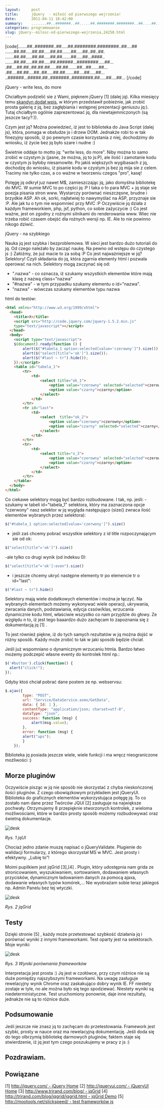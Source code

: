 ```yaml
---
layout:     post
title:      jQuery  - miłość od pierwszego wejrzenia!
date:       2011-04-11 18:42:00
summary:    .......##..#######..##.....##.########.########..##....##.......##.##.....##.##.....##.##.......##.....##..##..##........##.##.....##.##.....##.##.......##.....##...####.........##.##.....##.##.....##.######...########.....##....##....##.##..##.##.##.....##.##.......##...##......##....##....##.##....##..##.....##.##.......##....##.....##.....######...#####.##..#######..########.##........
categories: programowanie
slug: jQuery--milosc-od-pierwszego-wejrzenia,24258.html
---
```




[code].......##..#######..##.....##.########.########..##....##
.......##.##.....##.##.....##.##.......##.....##..##..##.
.......##.##.....##.##.....##.##.......##.....##...####..
.......##.##.....##.##.....##.######...########.....##...
.##....##.##..##.##.##.....##.##.......##...##......##...
.##....##.##....##..##.....##.##.......##....##.....##...
..######...#####.##..#######..########.##.....##....##...
[/code]

jQuery - write less, do more

Chciałbym podzielić sie z Wami, pięknem jQuery [1] (dalej jq). Kilka miesięcy temu [skandyn dodał wpis](http://www.dobreprogramy.pl/skandyn/Framework-jQuery,20575.html), w którym przedstawił pobieżnie, jak zrobić prosta galerię z jq, bez zagłębiania i wstępnej prezentacji geniuszu jq:). Tutaj chciałbym ogólnie zaprezentować jq, dla niewtajemniczonych (są jeszcze tacy?:)).

Czym jest jq? Można powiedzieć, iż jest to biblioteka do Java Script (dalej js), która, pomaga w obsłudze js i drzew DOM. Jednakże robi to w tak finezyjny sposób, iż po pewnym czasie korzystania z niej, dochodzimy  do wniosku, iż życie bez jq było szare i nudne :)

Świetnie oddaje to motto jq: "write less, do more". Niby można to samo zrobić w czystym js (jasne, że można, jq to js:P), ale ilość i zamotanie kodu w czystym js byłoby niesamowite. Po jakiś większych wygibasach z jq, dochodzę do wniosku, iż pisanie kodu w czystym js bez jq mija sie z celem. Tracimy nie tylko czas, a co ważne w tworzeniu czegos "pro", kasę! 

Potęgę jq odkrył juz nawet M$, zamieszczając jq, jako domyślna bibliotekę do MVC. W sumie MVC to po części jq :P I taka o to para MVC + jq staje sie poezja pisania stron www. Wystarczy porównać nieszczęsne, brudne i brzydkie ASP. Ah ok, sorki, najłatwiej to nawymyślać na ASP, przyznaje sie :P. Ale jak tu o tym nie wspomnieć przy MVC :P
Oczywiście jq działa z każdym frameworkiem, php, jsf, python, co sobie zażyczycie :) Co jest ważne, jest on zgodny z rożnymi silnikami do renderowania www. Wiec nie trzeba robić czasem obejść dla rożnych wersji np. IE. Ale to nie powinno nikogo dziwić. 

jQuery  - na szybkiego

Nauka jq jest szybka i bezproblemowa. W sieci jest bardzo dużo tutoriali do jq. Od czego należało by zacząć naukę. Na pewno od wstępu do czystego js :) Załóżmy, że już macie to za sobą :P Co jest najważniejsze w jq? Selektory! Czyli składania do jq, która zgarnia elementy html i pozwala operować na nich. Selektory mogą zaczynać się od:
 - ".nazwa" - co oznacza, iż szukamy wszystkich elementów które mają klasę z nazwą class="nazwa" 
- "#nazwa" - w tym przypadku szukamy elementu o id="nazwa".
- "nazwa" - wówczas szukamy elementów typu nazwa

html do testów:


```html
<html xmlns="http://www.w3.org/1999/xhtml">
  <head>
    <title>X</title>
    <script src="http://code.jquery.com/jquery-1.5.2.min.js"
    type="text/javascript"></script>
  </head>
  <body>
    <script type="text/javascript">
	$(document).ready(function () {
		alert($("#tabela_1 option:selected[value='czerowny']").size());
		alert($("select[title^='ok']").size());
		alert($("#last ~ tr").hide());
	});</script>
    <table id="tabela_1">
		<tr>
			<td>
				<select title="ok_1">
					<option value="czerowny" selected="selected">czerowny</option>
					<option value="czarny">czarny</option>
				</select>
			</td>
		</tr>
		<tr id="last">
			<td>
				<select  title="ok_2">
					<option value="czerowny">czerowny</option>
					<option value="czarny" selected="selected">czarny</option>
				</select>
			</td>
		</tr>
		<tr>
			<td>
				<select title="x_3">
					<option value="czerowny" selected="selected">czerowny</option>
					<option value="czarny">czarny</option>
				</select>
			</td>
		</tr>
    </table>
  </body>
</html>
```


Co ciekawe selektory mogą być bardzo rozbudowane. 
I tak, np. jeśli:
-szukamy w tabeli id="tabela_1" selektora, który ma zaznaczona opcje "czerwony" nasz selektor w jq wygląda następująco (size() zwraca ilość elementów wybranych przez selektora):

```js
$("#tabela_1 option:selected[value='czerwony']").size()
```

- jeśli zaś chcemy pobrać wszystkie selektory z id title rozpoczynającym sie od ok:

```js
$("select[title^='ok']").size()
```

-ale tylko co drugi wynik (od indeksu 0):

```js
$("select[title^='ok']:even").size()
```

- i jeszcze chcemy ukryć następne elementy tr po elemencie tr o id="last":

```js
$("#last ~ tr").hide()
```



Selektory mają wiele dodatkowych elementów i można je łączyć. Na wybranych elementach możemy wykonywać wiele operacji, ukrywania, zwracania danych, podstawiania, edycja cssów/klas, wrzucania dynamicznie kodu html, właściwie wszystko co nam przyjdzie do głowy. Ze względu n to, iż jest tego baaardzo dużo zachęcam to zapoznania się z dokumentacją jq [1] .

To jest również piękne, iż do tych samych rezultatów w jq można dojść w różny sposób. Każdy może zrobić to tak w jaki sposób będzie chciał. 

Jeśli już wspomniano o dynamicznym wrzucaniu htmla. Bardzo łatwo możemy podczepić własne eventy do kontrolek html np.:



```js
$('#button').click(function() {
  alert("click!");
});
```


Gdyby ktoś chciał pobrać dane postem ze np. webservsu: 

```js
$.ajax({
        type: "POST",
        url: "Service/DataService.asmx/GetData",
        data: { Id: 1 },
        contentType: "application/json; charset=utf-8",
        dataType: "json",
        success: function (msg) {
            alert(msg.value);
        },
        error: function (msg) {
		alert("ups");
        }
    });
```


Biblioteka jq posiada jeszcze wiele, wiele funkcji i ma wręcz nieograniczone możliwości :)



## Morze pluginów


Oczywiście pisząc w jq nie sposób nie skorzystać z chyba nieskończonej ilości pluginów. Z czego obowiązkowym przykładem jest jQueryUI. Biblioteka do graficznych elementów wykorzystująca potęgę jq. To co zostało nam dane przez Twórców JQUI [2]  zasługuje na największe pochwały. Otrzymujemy 8 przepięknie stworzonych kontrolek, z  wieloma możliwościami, które w bardzo prosty sposób możemy rozbudowywać oraz świetną dokumentacje. 


![desk](https://raw.githubusercontent.com/djfoxer/djfoxer.github.io/master/_img/2011-4-11-_188_/g_-_608x405_-_-_24258x20110410231307_1.png)
 
 *Rys. 1 jqUI*   

Chociaż jedno zdanie muszę napisać o jQueryValidate. Plugienie do walidacji formularzy, z którego skorzystał MS w MVC. Jest prosty i efektywny. „Lubię to”!

Moimi pupilkiem jest jqGrid [3],[4]  . Plugin, który udostępnia nam grida ze stronicowaniem, wyszukiwaniem, sortowaniem, dodawaniem własnych przycisków, dynamicznym ładowaniem danych za pomocą ajaxa, dodawanie własnych typów komórek,... Nie wyobrażam sobie teraz jakiegoś np. Admin Panelu bez tej wtyczki.


![desk](https://raw.githubusercontent.com/djfoxer/djfoxer.github.io/master/_img/2011-4-11-_188_/g_-_608x405_-_-_24258x20110410231307_2.png)

 *Rys. 2 jqGrid*   



## Testy


Dzięki stronie [5]  , każdy może przetestować szybkość działania jq i porównać wyniki z innymi frameworkami. Test oparty jest na selektorach. Moje wyniki:


![desk](https://raw.githubusercontent.com/djfoxer/djfoxer.github.io/master/_img/2011-4-11-_188_/g_-_608x405_-_-_24258x20110411173518_3.png)

 *Rys. 3 Wyniki porównania frameworków*  

Interpretacja jest prosta :) Jq jest w czołówce, przy czym różnice nie są duże pomiędzy najszybszymi frameworkami. Na uwagę zasługuje rewelacyjny wynik Chrome oraz zaskakująco dobry wynik IE. FF niestety zostaje w tyle, no ale można było się tego spodziewać. Niestety wyniki są niedeterministyczne.  Test uruchomiony ponownie, daje inne rezultaty, jednakże nie są to różnice duże. 



## Podsumowanie


Jeśli jeszcze nie znasz jq to zachęcam do przetestowania. Framework jest szybki, prosty w nauce oraz ma rewelacyjną dokumentację. Jeśli doda się do tego olbrzymią bibliotekę darmowych pluginów, faktem staje się stwierdzenie, iż jq jest tym czego poszukujemy w pracy z js :)



## Pozdrawiam.








## Powiązane


[1] [http://jquery.com/ - jQuery Home](http://jquery.com/) 
[2] [http://jqueryui.com/ - jQueryUI Home](http://jqueryui.com/) 
[3] [http://www.trirand.com/blog/ - jqGrid](http://www.trirand.com/blog/) 
[4] [http://trirand.com/blog/jqgrid/jqgrid.html - jqGrid Demo](http://trirand.com/blog/jqgrid/jqgrid.html) 
[5] [http://mootools.net/slickspeed/ - test frameworków js](http://mootools.net/slickspeed/) 
